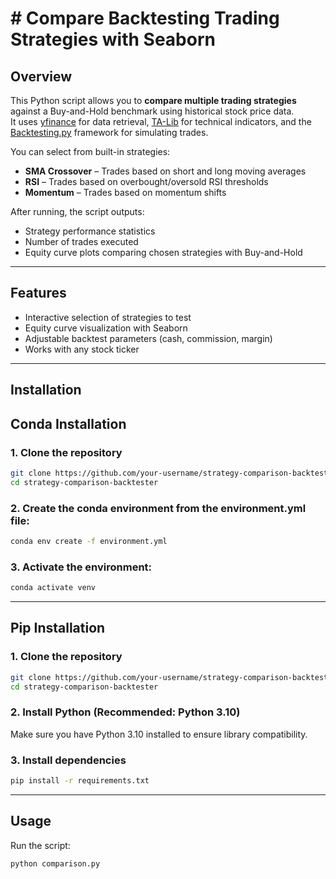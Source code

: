 # # Compare Backtesting Trading Strategies with Seaborn

## Overview

This Python script allows you to **compare multiple trading strategies** against a Buy-and-Hold benchmark using historical stock price data.  
It uses [yfinance](https://pypi.org/project/yfinance/) for data retrieval, [TA-Lib](https://mrjbq7.github.io/ta-lib/) for technical indicators, and the [Backtesting.py](https://kernc.github.io/backtesting.py/) framework for simulating trades.

You can select from built-in strategies:

- **SMA Crossover** – Trades based on short and long moving averages
- **RSI** – Trades based on overbought/oversold RSI thresholds
- **Momentum** – Trades based on momentum shifts

After running, the script outputs:
- Strategy performance statistics
- Number of trades executed
- Equity curve plots comparing chosen strategies with Buy-and-Hold

---

## Features
- Interactive selection of strategies to test
- Equity curve visualization with Seaborn
- Adjustable backtest parameters (cash, commission, margin)
- Works with any stock ticker

---

## Installation

## Conda Installation

### 1. Clone the repository
```bash
git clone https://github.com/your-username/strategy-comparison-backtester.git
cd strategy-comparison-backtester
```

### 2. Create the conda environment from the environment.yml file:

```bash 
conda env create -f environment.yml  
```

### 3. Activate the environment:

```bash
conda activate venv 
```

---


## Pip Installation

### 1. Clone the repository
```bash
git clone https://github.com/your-username/strategy-comparison-backtester.git
cd strategy-comparison-backtester
```

### 2. Install Python (Recommended: Python 3.10)
Make sure you have Python 3.10 installed to ensure library compatibility.

### 3. Install dependencies
```bash
pip install -r requirements.txt
```

---

## Usage

Run the script:

```bash
python comparison.py
```
